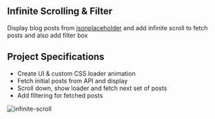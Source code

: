 ## Infinite Scrolling & Filter

Display blog posts from [jsonplaceholder](https://jsonplaceholder.typicode.com) and add infinite scroll to fetch posts and also add filter box

## Project Specifications

- Create UI & custom CSS loader animation
- Fetch initial posts from API and display
- Scroll down, show loader and fetch next set of posts
- Add filtering for fetched posts

![infinite-scroll](https://user-images.githubusercontent.com/44845754/148567246-5bf94100-81cb-46b7-8cfa-aa46e44d3c75.gif)
